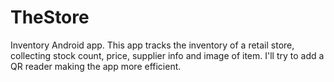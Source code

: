 # TheStore
Inventory Android app. 
This app tracks the inventory of a retail store, collecting stock count, price, supplier info and image of item. I'll try to add a QR
reader making the app more efficient. 
